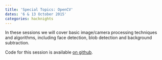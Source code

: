 ```yaml
---
title: 'Special Topics: OpenCV'
dates: '6 & 13 October 2015'
categories: hacknights
---
```

In these sessions we will cover basic image/camera processing techniques and algorithms, including face detection, blob detection and background subtraction.

Code for this session is available [on github](https://github.com/hacklabes/HackNights_Image_Processing).
